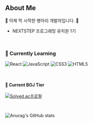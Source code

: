 ## About Me
🐥 이제 막 시작한 병아리 개발자입니다. 🐥
- NEXTSTEP 프로그래밍 유치원 1기

<br/>


### 🌱 Currently Learning
![React](https://img.shields.io/badge/React-61DAFB.svg?&style=for-the-badge&logo=React&logoColor=black)
![JavaScript](https://img.shields.io/badge/JavaScript-F7DF1E.svg?&style=for-the-badge&logo=JavaScript&logoColor=black)
![CSS3](https://img.shields.io/badge/CSS3-1572B6.svg?&style=for-the-badge&logo=CSS3&logoColor=white)
![HTML5](https://img.shields.io/badge/HTML5-E34F26.svg?&style=for-the-badge&logo=HTML5&logoColor=white)

<br/>

<!--
**oxlzlo/oxlzlo** is a ✨ _special_ ✨ repository because its `README.md` (this file) appears on your GitHub profile.

Here are some ideas to get you started:

- 🔭 I’m currently working on ...
- 🌱 I’m currently learning ...
- 👯 I’m looking to collaborate on ...
- 🤔 I’m looking for help with ...
- 💬 Ask me about ...
- 📫 How to reach me: ...
- 😄 Pronouns: ...
- ⚡ Fun fact: ...

![Top Langs](https://github-readme-stats.vercel.app/api/top-langs/?username=oxlzlo&layout=compact)
-->



#### 🌱 Current BOJ Tier
[![Solved.ac프로필](http://mazassumnida.wtf/api/v2/generate_badge?boj=yeojin58)](https://solved.ac/yeojin58)

<br>

![Anurag's GitHub stats](https://github-readme-stats.vercel.app/api?username=oxlzlo&show_icons=true&theme=buefy)
